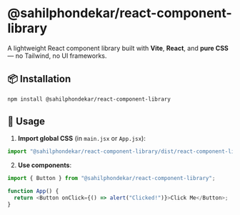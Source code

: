 # @sahilphondekar/react-component-library

A lightweight React component library built with **Vite**, **React**, and **pure CSS** — no Tailwind, no UI frameworks.

## 📦 Installation

```bash
npm install @sahilphondekar/react-component-library
```

## 🚀 Usage

1. **Import global CSS** (in `main.jsx` or `App.jsx`):

```js
import "@sahilphondekar/react-component-library/dist/react-component-library.css";
```

2. **Use components**:

```js
import { Button } from "@sahilphondekar/react-component-library";

function App() {
  return <Button onClick={() => alert("Clicked!")}>Click Me</Button>;
}
```